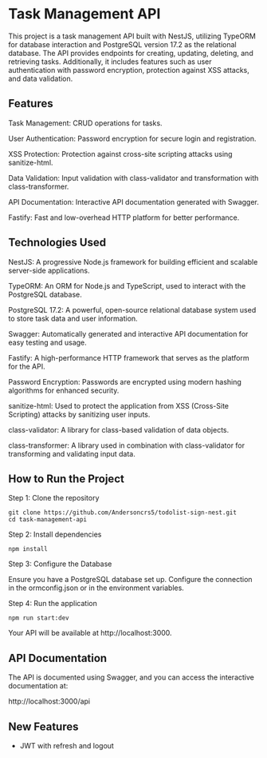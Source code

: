 # Task Management API

This project is a task management API built with NestJS, utilizing TypeORM for database interaction and PostgreSQL version 17.2 as the relational database. The API provides endpoints for creating, updating, deleting, and retrieving tasks. Additionally, it includes features such as user authentication with password encryption, protection against XSS attacks, and data validation.

## Features

Task Management: CRUD operations for tasks.

User Authentication: Password encryption for secure login and registration.

XSS Protection: Protection against cross-site scripting attacks using sanitize-html.

Data Validation: Input validation with class-validator and transformation with class-transformer.

API Documentation: Interactive API documentation generated with Swagger.

Fastify: Fast and low-overhead HTTP platform for better performance.

## Technologies Used

NestJS: A progressive Node.js framework for building efficient and scalable server-side applications.

TypeORM: An ORM for Node.js and TypeScript, used to interact with the PostgreSQL database.

PostgreSQL 17.2: A powerful, open-source relational database system used to store task data and user information.

Swagger: Automatically generated and interactive API documentation for easy testing and usage.

Fastify: A high-performance HTTP framework that serves as the platform for the API.

Password Encryption: Passwords are encrypted using modern hashing algorithms for enhanced security.

sanitize-html: Used to protect the application from XSS (Cross-Site Scripting) attacks by sanitizing user inputs.

class-validator: A library for class-based validation of data objects.

class-transformer: A library used in combination with class-validator for transforming and validating input data.


## How to Run the Project

Step 1: Clone the repository

    git clone https://github.com/Andersoncrs5/todolist-sign-nest.git
    cd task-management-api

Step 2: Install dependencies

    npm install

Step 3: Configure the Database

Ensure you have a PostgreSQL database set up. Configure the connection in the ormconfig.json or in the environment variables.

Step 4: Run the application

    npm run start:dev
    
Your API will be available at http://localhost:3000.

## API Documentation
The API is documented using Swagger, and you can access the interactive documentation at:

http://localhost:3000/api

## New Features
- JWT with refresh and logout
